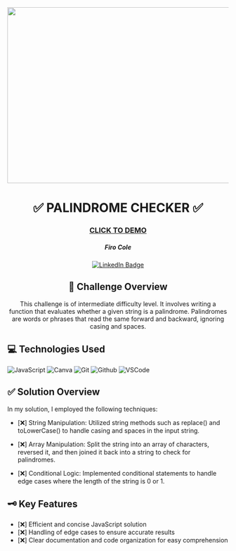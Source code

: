 <div id="header" align="center">
  <img src="https://live.staticflickr.com/65535/53601011720_55e308cb22_z.jpg" width="800" height="400">
</div>

<div id="description" align="center">

# :white_check_mark: PALINDROME CHECKER :white_check_mark:

### [CLICK TO DEMO](https://firocole.github.io/Concentration-Game/)

##### Firo Cole

[![LinkedIn Badge](https://img.shields.io/badge/-@firocolemd-blue?style=flat&logo=Linkedin&logoColor=black)](https://www.linkedin.com/in/firocolemd/)

  ## :pencil: Challenge Overview
This challenge is of intermediate difficulty level. It involves writing a function that evaluates whether a given string is a palindrome. Palindromes are words or phrases that read the same forward and backward, ignoring casing and spaces.

</div>




## :computer: Technologies Used

![JavaScript](https://img.shields.io/badge/-JavaScript-05122A?style=flat&logo=javascript)
![Canva](https://img.shields.io/badge/-Canva-05122A?style=flat&logo=canva)
![Git](https://img.shields.io/badge/-Git-05122A?style=flat&logo=git)
![Github](https://img.shields.io/badge/-GitHub-05122A?style=flat&logo=github)
![VSCode](https://img.shields.io/badge/-VS_Code-05122A?style=flat&logo=visualstudio)




## :white_check_mark: Solution Overview

In my solution, I employed the following techniques:

- [:x:] String Manipulation: Utilized string methods such as replace() and toLowerCase() to handle casing and spaces in the input string.
  
- [:x:] Array Manipulation: Split the string into an array of characters, reversed it, and then 
        joined it back into a string to check for palindromes.

- [:x:] Conditional Logic: Implemented conditional statements to handle edge cases where the length of the string is 0 or 1.

## :old_key: Key  Features
- [:x:] Efficient and concise JavaScript solution
- [:x:] Handling of edge cases to ensure accurate results
- [:x:] Clear documentation and code organization for easy comprehension
